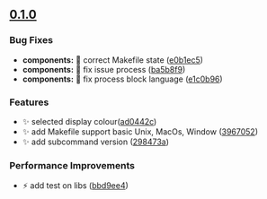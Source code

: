 ## [0.1.0](https://github.com/kubeopsskills/awsp/commits/)

### Bug Fixes

- **components:** :bug: correct Makefile state ([e0b1ec5](https://github.com/kubeopsskills/awsp/commit/e0b1ec5161a92ea0460c1a93188e8bd29d915cd3))
- **components:** :bug: fix issue process ([ba5b8f9](https://github.com/kubeopsskills/awsp/commit/ba5b8f9894d5fb45ebad0d05dcf18ba2b464edb9))
- **components:** :bug: fix process block language ([e1c0b96](https://github.com/kubeopsskills/awsp/commit/e1c0b963458b358b3404726c77af004938e7a446))

### Features

- :sparkles: selected display colour([ad0442c](https://github.com/kubeopsskills/awsp/commit/ad0442c54dbcddb67217b161ab382ab80680c2f4))
- :sparkles: add Makefile support basic Unix, MacOs, Window ([3967052](https://github.com/kubeopsskills/awsp/commit/3967052ab8eb46c41b75c99a0329148d0ca47bff))
- :sparkles: add subcommand version ([298473a](https://github.com/kubeopsskills/awsp/commit/298473a16761e6a043613bdaaa9c38b58a22e80e))

### Performance Improvements

- :zap: add test on libs ([bbd9ee4](https://github.com/kubeopsskills/awsp/commit/bbd9ee48305b0c9295a06f80cff8ea1577c714e8))
